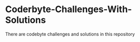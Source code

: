 # Coderbyte-Challenges-With-Solutions
There are codebyte challenges and solutions in this repository
